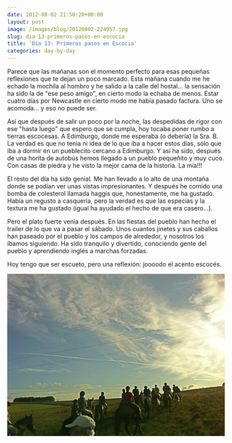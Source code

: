 ```yaml
---
date: 2012-08-02 21:50:20+00:00
layout: post
image: /images/blog/20120802-224957.jpg
slug: dia-13-primeros-pasos-en-escocia
title: 'Día 13: Primeros pasos en Escocia'
categories: day-by-day
---
```


Parece que las mañanas son el momento perfecto para esas pequeñas reflexiones que te dejan un poco marcado. Esta mañana cuando me he echado la mochila al hombro y he salido a la calle del hostal... la sensación ha sido la de "ese peso amigo", en cierto modo la echaba de menos. Estar cuatro días por Newcastle en cierto modo me había pasado factura. Uno se acomoda... y eso no puede ser.

Así que después de salir un poco por la noche, las despedidas de rigor con ese "hasta luego" que espero que se cumpla, hoy tocaba poner rumbo a tierras escocesas. A Edimburgo, donde me esperaba (o debería) la Sra. B. La verdad es que no tenia ni idea de lo que iba a hacer estos días, sólo que iba a dormir en un pueblecito cercano a Edimburgo. Y así ha sido, después de una horita de autobús hemos llegado a un pueblo pequeñito y muy cuco. Con casas de piedra y he visto la mejor cama de la historia. La mía!!!

El resto del día ha sido genial. Me han llevado a lo alto de una montaña donde se podían ver unas vistas impresionantes. Y después he comido una bomba de colesterol llamada haggis que, honestamente, me ha gustado. Había un regusto a casquería, pero la verdad es que las especias y la textura me ha gustado (igual ha ayudado el hecho de que era casero...).

Pero el plato fuerte venia después. En las fiestas del pueblo han hecho el trailer de lo que va a pasar el sábado. Unos cuantos jinetes y sus caballos han paseado por el pueblo y los campos de alrededor, y nosotros los íbamos siguiendo. Ha sido tranquilo y divertido, conociendo gente del pueblo y aprendiendo inglés a marchas forzadas.

Hoy tengo que ser escueto, pero una reflexión: joooodo el acento escocés.

[![20120802-224957.jpg](/images/blog/20120802-224957.jpg)](/images/blog/20120802-224957.jpg)
